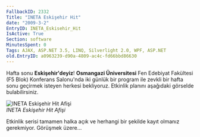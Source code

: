 ```yaml
---
FallbackID: 2332
Title: "INETA Eskişehir Hit"
date: "2009-3-2"
EntryID: INETA_Eskisehir_Hit
IsActive: True
Section: software
MinutesSpent: 0
Tags: AJAX, ASP.NET 3.5, LINQ, Silverlight 2.0, WPF, ASP.NET
old.EntryID: a0963239-d90a-4809-ac4c-fd66bbd86630
---
```

Hafta sonu **Eskişehir'deyiz**! **Osmangazi Üniversitesi** Fen Edebiyat
Fakültesi (F5 Blok) Konferans Salonu'nda iki günlük bir program ile
zevkli bir hafta sonu geçirmek isteyen herkesi bekliyoruz. Etkinlik
planını aşağıdaki görselde bulabilirsiniz.

![INETA Eskişehir Hit
Afişi](media/INETA_Eskisehir_Hit/02032009_1.jpg)\
*INETA Eskişehir Hit Afişi*

Etkinlik serisi tamamen halka açık ve herhangi bir şekilde kayıt olmanız
gerekmiyor. Görüşmek üzere...


